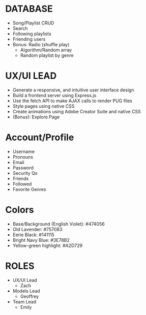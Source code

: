 # **DATABASE**

- Song/Playlist CRUD
- Search
- Following playlists
- Friending users
- Bonus: Radio (shuffle play)
  - Algorithm/Random array
  - Random playlist by genre

# **UX/UI LEAD**

- Generate a responsive, and intuitive user interface design
- Build a frontend server using Express.js
- Use the fetch API to make AJAX calls to render PUG files
- Style pages using native CSS
- Create animations using Adobe Creator Suite and native CSS
- (Bonus): Explore Page

# **Account/Profile**

- Username
- Pronouns
- Email
- Password
- Security Qs
- Friends
- Followed
- Favorite Genres

# **Colors**

- Base/Background (English Violet): #474056
- Old Lavender: #757083
- Eerie Black: #141115
- Bright Navy Blue: #3E78B2
- Yellow-green highlight: #A2D729

# **ROLES**

- UX/UI Lead
  - Zach
- Models Lead
  - Geoffrey
- Team Lead
  - Emily
